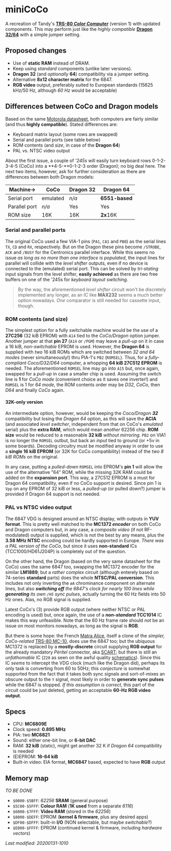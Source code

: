 # miniCoCo

A recreation of Tandy's [**TRS-80 _Color Computer_**](https://en.wikipedia.org/wiki/TRS-80_Color_Computer)
(version 1) with updated components. This may perform just like the _highly compatible_
[**Dragon 32/64**](https://en.wikipedia.org/wiki/Dragon_32/64) with a simple jumper setting.

## Proposed changes

- Use of **static RAM** instead of DRAM.
- Keep using _standard_ components (unlike later versions).
- **Dragon 32** (and _optionally_ **64**) compatibility via a jumper setting.
- Alternative **8x12 character matrix** for the 6847.
- **RGB video** output, preferably suited to European standards
(15625 kHz/50 Hz, although _60 Hz_ would be acceptable)

## Differences between CoCo and Dragon models

Based on the same [Motorola datasheet](http://www.colorcomputerarchive.com/coco/Documents/Datasheets/MC6883%20Synchronous%20Address%20Multiplexer%20(Motorola).pdf),
both computers are fairly similar (and thus **highly compatible**). Stated differences are:

- Keyboard matrix layout (some rows are swapped)
- Serial and parallel ports (see table below)
- ROM contents (and _size_, in case of the **Dragon 64**)
- PAL vs. NTSC video output

About the first issue, a couple of _'245s_ will easily turn keyboard rows 0-1-2-3-4-5 (CoCo)
into a **4-5-**0-1-2-3 order (Dragon); no big deal here. The next two items, however, ask for
further consideration as there are differences between both Dragon models:

Machine->     | CoCo     | Dragon 32 | Dragon 64
-------       | ----     | --------- | ---------
Serial port   | emulated | _n/a_     | **6551-based**
Parallel port | _n/a_    | Yes       | Yes
ROM size      | 16K      | 16K       | **2x**16K

### Serial and parallel ports

The original CoCo used a few VIA-1 pins (`PA1`, `CA1` and `PB0`) as the serial lines `TX`, `CD` and `RX`,
respectively. But on the Dragon these pins become `/STROBE`, `ACK` and `/BUSY` for the Centronics parallel
interface. While this seems no issue _as long as no more than one interface is populated_, the input lines
for parallel will collide with the _level shifter_ outputs, even if no device is connected to the (emulated)
serial port. This can be solved by _tri-stating_ input signals from the level shifter, **easily achieved**
as there are two free buffers on one of the '245s for _keyboard layout switching_.

> By the way, the aforementioned _level shifter_ circuit won't be discretely implemented any longer, as an IC like
**MAX232** seems a much better option nowadays. _One_ comparator is still needed for cassette input, though.

### ROM contents (and size)

The simplest option for a fully switchable machine would be the use of a **27C256** (32 kiB EPROM) with `A14` tied
to the _CoCo/Dragon_ option jumper. Another jumper at that **pin 27** (`A14` or `/PGM`) may leave a _pull-up_ on it
in case a 16 kiB, _non-switchable_ EPROM is used. However, the **Dragon 64** is supplied with _two_ 16 kiB ROMs
which are switched between _32 and 64 modes_ (never simultaneously!) thru PIA-1's `PB2` (`ROMSEL`). Thus, for a
_fully-compliant Coco/D32/D64_ computer, a whopping **64 kiB 27C512 EPROM** is needed. The aforementioned `ROMSEL`
line may go into `A15` but, once again, swapped for a _pull-up_ in case a smaller chip is used. Assuming the switch
line is **1** for _CoCo mode_ (convenient choice as it saves one inverter!) and `ROMSEL` is 1 for _64 mode_,
the ROM contents order may be  _D32_, _CoCo_, then  _D64_ and finally _CoCo_ again.

#### 32K-only version

An intermediate option, however, would be keeping the _Coco/Dragon **32**_ compatibility but losing the _Dragon 64_
option, as this will save the **ACIA** (and associated _level switcher_, independent from that on CoCo's _emulated_
serial) plus the **extra RAM**, which would mean _another_ 62256 chip. **ROM size** would be reduced to a reasonable
**32 kiB** _without mirroring_. `PB2` on VIA1 is no longer the `ROMSEL` outbut, but back an _input_ tied to ground
(or +5v in some boards). Decoding circuitry must be modified anyway in order to use a **single 16 kiB EPROM**
(or 32K for CoCo compatibility) instead of the _two 8 kiB ROMs_ on the original.

In any case, putting a _pulled-down_ `ROMSEL` into EPROM's **pin 1** will allow the use
of the alternative "64" ROM, while the missing 32K RAM could be added on the **expansion port**.
This way, a 27C512 EPROM is a must for Dragon 64 compatibility, even if no CoCo support is desired.
Since pin 1 is `Vpp` on any EPROM of 32 kiB or less, a _pulled-up_ (or pulled _down_?)
jumper is provided if Dragon 64 support is not needed.

### PAL vs NTSC video output

The 6847 VDG is designed around an NTSC display, with outputs in **YUV format**. This is pretty well matched to the
**MC1372 _encoder_** on both CoCo and Dragon computers but, in any case, a _composite video_ (if not RF-modulated)
output is supplied, which is not the best by any means, plus the **3.58 MHz NTSC** encoding could be hardly supported
in Europe. _There was a PAL version of the CoCo_, but since it uses **non-standard** ICs (TCC1000/HD61J204P)
is completely out of the question.

On the other hand, the Dragon (based on the very same datasheet for the CoCo) uses the same 6847 too, swapping the
MC1372 encoder for the similar **LM1889**; but a _rather complex_ circuit (although enterely based on 74-series
**standard** parts) does the whole **NTSC/PAL conversion**. This includes not only inverting the `øA` chrominance
component on alternate lines, but also _**switching off** the 6847's clock for nearly 100 lines while **generating**
its own `/HS` sync pulses_, actually turning the 60 Hz fields into 50 Hz ones. Alas, no RGB signal is supplied.

Latest CoCo's (3) provide RGB output (where neither NTSC or PAL encoding is used) but, once again, the use of a
**_non-standard_ TCC1014** IC makes this way unfeasible. Note that the 60 Hz frame rate should _not_ be an issue
on most monitors nowadays, as long as the signal is **RGB**.

But there is some hope: the French [Matra Alice](https://en.wikipedia.org/wiki/Matra_Alice), itself a clone of the
_simpler, CoCo-related_ [TRS-80 MC-10](https://en.wikipedia.org/wiki/TRS-80_MC-10), does use the 6847 too; but the
ubiquous MC1372 is replaced by a **mostly-discrete** circuit supplying **RGB output** for the already mandatory _Péritel_
connector, aka [SCART](https://en.wikipedia.org/wiki/SCART); but there is still an _unfathomable_ IC (`Z20` as seen on
the awful quality [schematics](https://system-cfg.com/photosforum/alice4k_schema_video.png)). Since this IC _seems_ to
intercept the VDG clock (much like the Dragon did), perhaps its only task is converting from 60 to 50Hz; this _conjecture_
is somewhat supported from the fact that it takes both sync signals and sort-of-mixes an obscure output to the `Y` signal,
most likely in order to **generate sync pulses** while the 6847 is stopped. _If this assumption is correct_, this part
of the circuit could be just deleted, getting an acceptable **60-Hz RGB video output**.

## Specs

- CPU: **MC6809E**
- Clock speed: **0.895 MHz**
- PIA: two **MC6821**
- Sound: either one-bit line, or **6-bit DAC**
- RAM: **32 kiB** (static), might get another 32 K if _Dragon 64_ compatibility is needed
- (E)EPROM: **16-64 kiB**
- Built-in video: EIA format, **MC6847** based, expected to have **RGB** output


## Memory map

_TO BE DONE_

- `$0000-$5BFF`: _62256_ **SRAM** (general purpose)
- `$5C00-$5FFF`: **Colour RAM** (**1K used** from a separate _6116_)
- `$6000-$7FFF`: **Video RAM** (stored in the _62256_)
- `$8000-$DEFF`: EPROM (**kernel & firmware**, plus any desired apps)
- `$DF00-$DFFF`: built-in **I/O** (NON selectable, but maybe _switchable_?)
- `$E000-$FFFF`: EPROM (continued kernel & firmware, including _hardware vectors_)



_Last modified: 20200131-1010_
